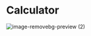 # Calculator

![image-removebg-preview (2)](https://github.com/Imtiaj-Sajin/Calculator/assets/100506477/361ac0dc-fb8b-4a9e-8b56-96ff92bdb9d7)
